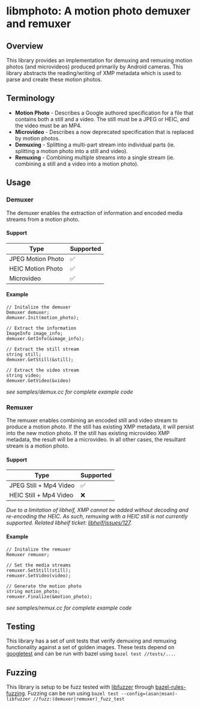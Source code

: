 # libmphoto: A motion photo demuxer and remuxer
## Overview

This library provides an implementation for demuxing and remuxing motion photos (and microvideos) produced primarily by Android cameras. This library abstracts the reading/writing of XMP metadata which is used to parse and create these motion photos. 

## Terminology

- **Motion Photo** - Describes a Google authored specification for a file that contains both a still and a video. The still must be a JPEG or HEIC, and the video must be an MP4.
- **Microvideo**  - Describes a now deprecated specification that is replaced by motion photos.
- **Demuxing** - Splitting a multi-part stream into individual parts (ie. splitting a motion photo into a still and video).
- **Remuxing** - Combining multiple streams into a single stream (ie. combining a still and a video into a motion photo).

## Usage

### Demuxer

The demuxer enables the extraction of information and encoded media streams from a motion photo.

#### Support
| Type               | Supported |
|--------------------|-----------|
| JPEG Motion Photo | ✅         |
| HEIC Motion Photo | ✅         |
| Microvideo        | ✅         |

#### Example
```
// Initalize the demuxer
Demuxer demuxer;
demuxer.Init(motion_photo);

// Extract the information
ImageInfo image_info;
demuxer.GetInfo(&image_info);

// Extract the still stream
string still;
demuxer.GetStill(&still);

// Extract the video stream
string video;
demuxer.GetVideo(&video)
```
*see samples/demux.cc for complete example code*

### Remuxer

The remuxer enables combining an encoded still and video stream to produce a motion photo. If the still has existing XMP metadata, it will persist into the new motion photo. If the still has existing microvideo XMP metadata, the result will be a microvideo. In all other cases, the resultant stream is a motion photo.

#### Support
| Type                   | Supported |
|------------------------|-----------|
| JPEG Still + Mp4 Video | ✅        |
| HEIC Still + Mp4 Video | ❌        |

*Due to a limitation of libheif, XMP cannot be added without decoding and re-encoding the HEIC. As such, remuxing with a HEIC still is not currently supported. Related libheif ticket: [libheif/issues/127](https://github.com/strukturag/libheif/issues/127).*


#### Example
```
// Initalize the remuxer
Remuxer remuxer;

// Set the media streams
remuxer.SetStill(still);
remuxer.SetVideo(video);

// Generate the motion photo
string motion_photo;
remuxer.Finalize(&motion_photo);
```
*see samples/remux.cc for complete example code*

## Testing
This library has a set of unit tests that verify demuxing and remuxing functionality against a set of golden images. These tests depend on [googletest](http://github.com/google/googletest) and can be run with bazel using `bazel test //tests/...`.

## Fuzzing
This library is setup to be fuzz tested with [libfuzzer](https://llvm.org/docs/LibFuzzer.html) through [bazel-rules-fuzzing](https://github.com/googleinterns/bazel-rules-fuzzing). Fuzzing can be run using `bazel test --config=(asan|msan)-libfuzzer //fuzz:(demuxer|remuxer)_fuzz_test`
